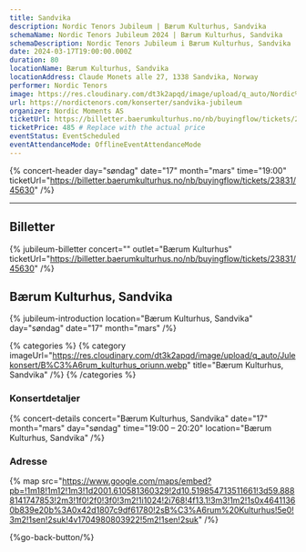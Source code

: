 ```yaml
---
title: Sandvika
description: Nordic Tenors Jubileum | Bærum Kulturhus, Sandvika
schemaName: Nordic Tenors Jubileum 2024 | Bærum Kulturhus, Sandvika
schemaDescription: Nordic Tenors Jubileum i Bærum Kulturhus, Sandvika
date: 2024-03-17T19:00:00.000Z
duration: 80
locationName: Bærum Kulturhus, Sandvika
locationAddress: Claude Monets alle 27, 1338 Sandvika, Norway
performer: Nordic Tenors
image: https://res.cloudinary.com/dt3k2apqd/image/upload/q_auto/Nordic%20Tenors/OG%20images/Jubileum/B%C3%A6rum_Kulturhus_poehxo.webp
url: https://nordictenors.com/konserter/sandvika-jubileum
organizer: Nordic Moments AS
ticketUrl: https://billetter.baerumkulturhus.no/nb/buyingflow/tickets/23831/45630
ticketPrice: 485 # Replace with the actual price
eventStatus: EventScheduled
eventAttendanceMode: OfflineEventAttendanceMode
---
```


{% concert-header day="søndag" date="17" month="mars" time="19:00" ticketUrl="https://billetter.baerumkulturhus.no/nb/buyingflow/tickets/23831/45630" /%}

---

## Billetter

{% jubileum-billetter concert="" outlet="Bærum Kulturhus" ticketUrl="https://billetter.baerumkulturhus.no/nb/buyingflow/tickets/23831/45630" /%}

## Bærum Kulturhus, Sandvika

{% jubileum-introduction location="Bærum Kulturhus, Sandvika" day="søndag" date="17" month="mars" /%}

{% categories %}
{% category imageUrl="https://res.cloudinary.com/dt3k2apqd/image/upload/q_auto/Julekonsert/B%C3%A6rum_kulturhus_oriunn.webp" title="Bærum Kulturhus, Sandvika" /%}
{% /categories %}

### Konsertdetaljer

{% concert-details concert="Bærum Kulturhus, Sandvika" date="17" month="mars" day="søndag" time="19:00 – 20:20" location="Bærum Kulturhus, Sandvika" /%}

### Adresse

{% map src="https://www.google.com/maps/embed?pb=!1m18!1m12!1m3!1d2001.610581360329!2d10.519854713511661!3d59.8888141747853!2m3!1f0!2f0!3f0!3m2!1i1024!2i768!4f13.1!3m3!1m2!1s0x46411360b839e20b%3A0x42d1807c9df61780!2sB%C3%A6rum%20Kulturhus!5e0!3m2!1sen!2suk!4v1704980803922!5m2!1sen!2suk" /%}

{%go-back-button/%}
